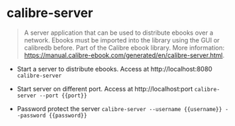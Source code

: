 # calibre-server
> A server application that can be used to distribute ebooks over a network.
> Ebooks must be imported into the library using the GUI or calibredb before.
> Part of the Calibre ebook library.
> More information: <https://manual.calibre-ebook.com/generated/en/calibre-server.html>.

- Start a server to distribute ebooks. Access at http://localhost:8080
`calibre-server`

- Start server on different port. Access at http://localhost:port
`calibre-server --port {{port}}`

- Password protect the server
`calibre-server --username {{username}} --password {{password}}`
